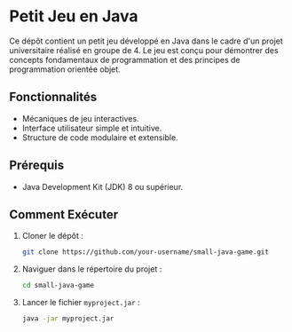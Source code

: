 # Petit Jeu en Java

Ce dépôt contient un petit jeu développé en Java dans le cadre d'un projet universitaire réalisé en groupe de 4. Le jeu est conçu pour démontrer des concepts fondamentaux de programmation et des principes de programmation orientée objet.

## Fonctionnalités
- Mécaniques de jeu interactives.
- Interface utilisateur simple et intuitive.
- Structure de code modulaire et extensible.

## Prérequis
- Java Development Kit (JDK) 8 ou supérieur.

## Comment Exécuter
1. Cloner le dépôt :
    ```bash
    git clone https://github.com/your-username/small-java-game.git
    ```
2. Naviguer dans le répertoire du projet :
    ```bash
    cd small-java-game
    ```
3. Lancer le fichier `myproject.jar` :
    ```bash
    java -jar myproject.jar
    ```
